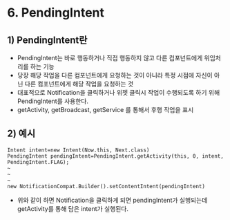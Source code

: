 # 6. PendingIntent
## 1) PendingIntent란
+ PendingIntent는 바로 행동하거나 직접 행동하지 않고 다른 컴포넌트에게 위임처리를 하는 기능
+ 당장 해당 작업을 다른 컴포넌트에게 요청하는 것이 아니라 특정 시점에 자신이 아닌 다른 컴포넌트에게 해당 작업을 요청하는 것
+ 대표적으로 Notification을 클릭하거나 위젯 클릭시 작업이 수행되도록 하기 위해 PendingIntent를 사용한다.
+ getActivity, getBroadcast, getService 를 통해서 후행 작업을 표시
## 2) 예시
```
Intent intent=new Intent(Now.this, Next.class)
PendingIntent pendingIntent=PendingIntent.getActivity(this, 0, intent, PendingIntent.FLAG);
~
~
~
new NotificationCompat.Builder().setContentIntent(pendingIntent)
```
+ 위와 같이 하면 Notification을 클릭하게 되면 pendingIntent가 실행되는데 getActivity를 통해 담은 intent가 실행된다.
